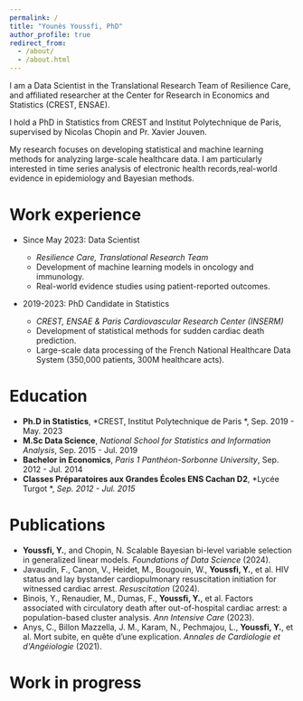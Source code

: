 ```yaml
---
permalink: /
title: "Younès Youssfi, PhD"
author_profile: true
redirect_from: 
  - /about/
  - /about.html
---
```


I am a Data Scientist in the Translational Research Team of Resilience Care, and affiliated researcher at the Center for Research in Economics and Statistics (CREST, ENSAE).

I hold a PhD in Statistics from CREST and Institut Polytechnique de Paris, supervised by Nicolas Chopin and Pr. Xavier Jouven. 

My research focuses on developing statistical and machine learning methods for analyzing large-scale healthcare data. I am particularly interested in time series analysis of electronic health records,real-world evidence in epidemiology and Bayesian methods.

Work experience
======
* Since May 2023: Data Scientist
  * *Resilience Care, Translational Research Team*
  * Development of machine learning models in oncology and immunology.
  * Real-world evidence studies using patient-reported outcomes.

* 2019-2023: PhD Candidate in Statistics 
  * *CREST, ENSAE & Paris Cardiovascular Research Center (INSERM)*
  * Development of statistical methods for sudden cardiac death prediction.
  * Large-scale data processing of the French National Healthcare Data System (350,000 patients, 300M healthcare acts).


Education
======
* **Ph.D in Statistics**,  *CREST, Institut Polytechnique de Paris *, Sep. 2019 - May. 2023
* **M.Sc Data Science**,  *National School for Statistics and Information Analysis*, Sep. 2015 - Jul. 2019
* **Bachelor in Economics**,  *Paris 1 Panthéon-Sorbonne University*, Sep. 2012 - Jul. 2014
* **Classes Préparatoires aux Grandes Écoles ENS Cachan D2**, *Lycée Turgot *, *Sep. 2012 - Jul. 2015*


Publications
======
- **Youssfi, Y.**, and Chopin, N. Scalable Bayesian bi-level variable selection in generalized linear models. *Foundations of Data Science* (2024).
- Javaudin, F., Canon, V., Heidet, M., Bougouin, W., **Youssfi, Y.**, et al. HIV status and lay bystander cardiopulmonary resuscitation initiation for witnessed cardiac arrest. *Resuscitation* (2024).
- Binois, Y., Renaudier, M., Dumas, F., **Youssfi, Y.**, et al. Factors associated with circulatory death after out-of-hospital cardiac arrest: a population-based cluster analysis. *Ann Intensive Care* (2023).
- Anys, C., Billon Mazzella, J. M., Karam, N., Pechmajou, L., **Youssfi, Y.**, et al. Mort subite, en quête d’une explication. *Annales de Cardiologie et d'Angéiologie* (2021).


Work in progress
======
 

